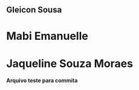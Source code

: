 ## Gleicon Sousa

# **Mabi Emanuelle**

# **Jaqueline Souza Moraes**

#### Arquivo teste para commita
